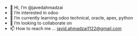 - 👋 Hi, I’m @javedahmadzai
- 👀 I’m interested in odoo 
- 🌱 I’m currently learning odoo technical, oracle, apex, python
- 💞️ I’m looking to collaborate on 
- 📫 How to reach me ... javid.ahmadzai1122@gmail.com

<!---
Javed Ahmadzai/Javed Ahmadzai is a ✨ special ✨ repository because its `README.md` (this file) appears on your GitHub profile.
You can click the Preview link to take a look at your changes.
--->
